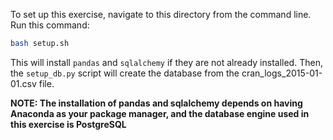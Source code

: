To set up this exercise, navigate to this directory from the command line. Run this command:

```bash
bash setup.sh
```

This will install `pandas` and `sqlalchemy` if they are not already installed. Then, the `setup_db.py` script will create the database from the cran_logs_2015-01-01.csv file.


**NOTE: The installation of pandas and sqlalchemy depends on having Anaconda as your package manager, and the database engine used in this exercise is PostgreSQL** 
